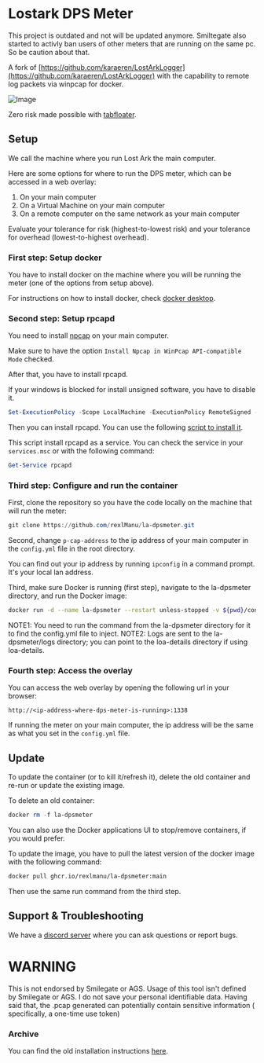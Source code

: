 # Lostark DPS Meter

This project is outdated and not will be updated anymore. Smiltegate also started to activly ban users of other meters that are running on the same pc. So be caution about that.

A fork of [https://github.com/karaeren/LostArkLogger](https://github.com/karaeren/LostArkLogger) with the capability to
remote log packets via winpcap for docker.

![Image](https://safe.manu.moe/9Sxwowoi.jpg)

Zero risk made possible with [tabfloater](https://www.tabfloater.io).

## Setup

We call the machine where you run Lost Ark the main computer.

Here are some options for where to run the DPS meter, which can be accessed in a web overlay:
1. On your main computer
2. On a Virtual Machine on your main computer
3. On a remote computer on the same network as your main computer

Evaluate your tolerance for risk (highest-to-lowest risk) and your tolerance for overhead (lowest-to-highest overhead).

### First step: Setup docker

You have to install docker on the machine where you will be running the meter (one of the options from setup above).

For instructions on how to install docker, check [docker desktop](https://www.docker.com/).

### Second step: Setup rpcapd

You need to install [npcap](https://nmap.org/npcap/) on your main computer.

Make sure to have the option `Install Npcap in WinPcap API-compatible Mode` checked.

After that, you have to install rpcapd.

If your windows is blocked for install unsigned software, you have to disable it.

```powershell
Set-ExecutionPolicy -Scope LocalMachine -ExecutionPolicy RemoteSigned -Force
```

Then you can install rpcapd. You can use the following [script to install it](bin/install-rpcapd.ps1).

This script install rpcapd as a service. You can check the service in your `services.msc` or with the following command:

```powershell
Get-Service rpcapd
```

### Third step: Configure and run the container

First, clone the repository so you have the code locally on the machine that will run the meter:

```powershell
git clone https://github.com/rexlManu/la-dpsmeter.git
```

Second, change `p-cap-address` to the ip address of your main computer in the `config.yml` file in the root directory.

You can find out your ip address by running `ipconfig` in a command prompt. It's your local lan address.

Third, make sure Docker is running (first step), navigate to the la-dpsmeter directory, and run the Docker image:

```bash
docker run -d --name la-dpsmeter --restart unless-stopped -v ${pwd}/config.yml:/app/config.yml -v ${pwd}/logs:/mnt/raid1/apps/'Lost Ark Logs' -p 1338:1338 ghcr.io/rexlmanu/la-dpsmeter:main
```

NOTE1: You need to run the command from the la-dpsmeter directory for it to find the config.yml file to inject.
NOTE2: Logs are sent to the la-dpsmeter/logs directory; you can point to the loa-details directory if using loa-details.

### Fourth step: Access the overlay

You can access the web overlay by opening the following url in your browser:

```
http://<ip-address-where-dps-meter-is-running>:1338
```

If running the meter on your main computer, the ip address will be the same as what you set in the `config.yml` file.

## Update

To update the container (or to kill it/refresh it), delete the old container and re-run or update the existing image.

To delete an old container:

```powershell
docker rm -f la-dpsmeter
```

You can also use the Docker applications UI to stop/remove containers, if you would prefer.

To update the image, you have to pull the latest version of the docker image with the following command:

```bash
docker pull ghcr.io/rexlmanu/la-dpsmeter:main
```

Then use the same run command from the third step.

## Support & Troubleshooting

We have a [discord server](https://discord.gg/bM8NtsJVeb) where you can ask questions or report bugs.

# WARNING

This is not endorsed by Smilegate or AGS. Usage of this tool isn't defined by Smilegate or AGS. I do not save your
personal identifiable data. Having said that, the .pcap generated can potentially contain sensitive information (
specifically, a one-time use token)

### Archive

You can find the old installation instructions [here](.github/archive/INSTALLATION.md).
